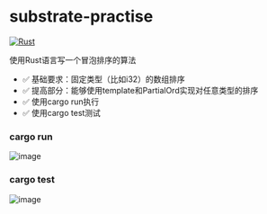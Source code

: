 # substrate-practise

[![Rust](https://github.com/solofomo/substrate-practise/actions/workflows/rust.yml/badge.svg?branch=main)](https://github.com/solofomo/substrate-practise/actions/workflows/rust.yml)

使用Rust语言写一个冒泡排序的算法
- ✅ 基础要求：固定类型（比如i32）的数组排序
- ✅ 提高部分：能够使用template和PartialOrd实现对任意类型的排序
- ✅ 使用cargo run执行
- ✅ 使用cargo test测试

### cargo run
![image](https://user-images.githubusercontent.com/83760488/225518459-f75d61bc-9dc5-430a-9400-1438fa42bf01.png)

### cargo test
![image](https://user-images.githubusercontent.com/83760488/225518678-7363dfb3-579f-4a86-ac8a-5f987430c13e.png)
